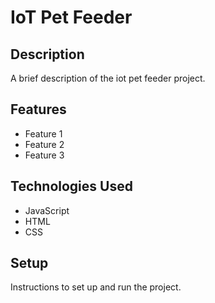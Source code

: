 # IoT Pet Feeder

## Description

A brief description of the iot pet feeder project.

## Features

- Feature 1
- Feature 2
- Feature 3

## Technologies Used

- JavaScript
- HTML
- CSS

## Setup

Instructions to set up and run the project.
